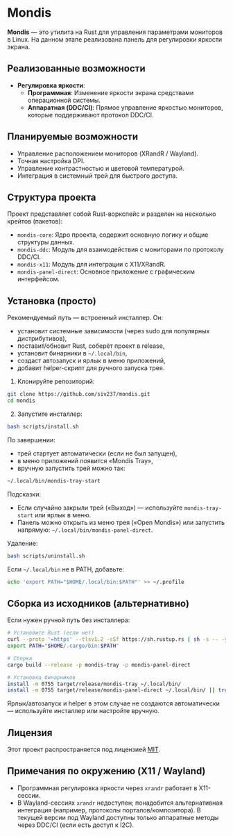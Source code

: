 # Mondis

**Mondis** — это утилита на Rust для управления параметрами мониторов в Linux. На данном этапе реализована панель для регулировки яркости экрана.

## Реализованные возможности

- **Регулировка яркости**:
  - **Программная**: Изменение яркости экрана средствами операционной системы.
  - **Аппаратная (DDC/CI)**: Прямое управление яркостью мониторов, которые поддерживают протокол DDC/CI.

## Планируемые возможности

- Управление расположением мониторов (XRandR / Wayland).
- Точная настройка DPI.
- Управление контрастностью и цветовой температурой.
- Интеграция в системный трей для быстрого доступа.

## Структура проекта

Проект представляет собой Rust-воркспейс и разделен на несколько крейтов (пакетов):

- `mondis-core`: Ядро проекта, содержит основную логику и общие структуры данных.
- `mondis-ddc`: Модуль для взаимодействия с мониторами по протоколу DDC/CI.
- `mondis-x11`: Модуль для интеграции с X11/XRandR.
- `mondis-panel-direct`: Основное приложение с графическим интерфейсом.

## Установка (просто)

Рекомендуемый путь — встроенный инсталлер. Он:
- установит системные зависимости (через sudo для популярных дистрибутивов),
- поставит/обновит Rust, соберёт проект в release,
- установит бинарники в `~/.local/bin`,
- создаст автозапуск и ярлык в меню приложений,
- добавит helper-скрипт для ручного запуска трея.

1) Клонируйте репозиторий:
```bash
git clone https://github.com/siv237/mondis.git
cd mondis
```

2) Запустите инсталлер:
```bash
bash scripts/install.sh
```

По завершении:
- трей стартует автоматически (если не был запущен),
- в меню приложений появится «Mondis Tray»,
- вручную запустить трей можно так:
```bash
~/.local/bin/mondis-tray-start
```

Подсказки:
- Если случайно закрыли трей («Выход») — используйте `mondis-tray-start` или ярлык в меню.
- Панель можно открыть из меню трея («Open Mondis») или запустить напрямую: `~/.local/bin/mondis-panel-direct`.

Удаление:
```bash
bash scripts/uninstall.sh
```

Если `~/.local/bin` не в PATH, добавьте:
```bash
echo 'export PATH="$HOME/.local/bin:$PATH"' >> ~/.profile
```

## Сборка из исходников (альтернативно)

Если нужен ручной путь без инсталлера:
```bash
# Установите Rust (если нет)
curl --proto '=https' --tlsv1.2 -sSf https://sh.rustup.rs | sh -s -- -y
export PATH="$HOME/.cargo/bin:$PATH"

# Сборка
cargo build --release -p mondis-tray -p mondis-panel-direct

# Установка бинарников
install -m 0755 target/release/mondis-tray ~/.local/bin/
install -m 0755 target/release/mondis-panel-direct ~/.local/bin/ || true
```

Ярлык/автозапуск и helper в этом случае не создаются автоматически — используйте инсталлер или настройте вручную.

## Лицензия

Этот проект распространяется под лицензией [MIT](./LICENSE).

## Примечания по окружению (X11 / Wayland)

- Программная регулировка яркости через `xrandr` работает в X11-сессии.
- В Wayland-сессиях `xrandr` недоступен; понадобится альтернативная интеграция
  (например, протоколы порталов/композитора). В текущей версии под Wayland
  доступны только аппаратные методы через DDC/CI (если есть доступ к I2C).
